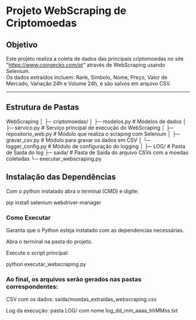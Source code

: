 # Projeto WebScraping de Criptomoedas

## Objetivo
Este projeto realiza a coleta de dados das principais criptomoedas no site "https://www.coingecko.com/pt"  através de WebScraping usando Selenium.  
Os dados extraídos incluem: Rank, Símbolo, Nome, Preço, Valor de Mercado, Variação 24h e Volume 24h, e são salvos em arquivo CSV.

---

## Estrutura de Pastas

WebScraping
│
├─ criptomoedas/
│ ├─ modelos.py # Modelos de dados
│ ├─ servico.py # Serviço principal de execução do WebScraping
│ ├─ repositorio_web.py # Módulo que realiza o scraping com Selenium
│ ├─ gravar_csv.py # Módulo para gravar os dados em CSV
│ └─ logger_config.py # Módulo de configuração do logging
│
├─ LOG/ # Pasta de Saida do log
├─ saida/ # Pasta de Saída do arquivo CSVs com a moedas coletadas
└─ executar_webscraping.py

## Instalação das Dependências

Com o python instalado abra o terminal (CMD) e digite:

pip install selenium webdriver-manager

### Como Executar

Garanta que o Python esteja instalado com as dependencias necessárias.

Abra o terminal na pasta do projeto.

Execute o script principal:

python executar_webscraping.py


### Ao final, os arquivos serão gerados nas pastas correspondentes:

CSV com os dados: saida/moedas_extraidas_webscraping.csv

Log da execução: pasta LOG/ com nome log_dd_mm_aaaa_hhMMss.txt